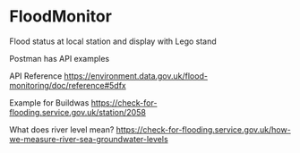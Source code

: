 # FloodMonitor
Flood status at local station and display with Lego stand

Postman has API examples

API Reference
https://environment.data.gov.uk/flood-monitoring/doc/reference#5dfx

Example for Buildwas
https://check-for-flooding.service.gov.uk/station/2058

What does river level mean?
https://check-for-flooding.service.gov.uk/how-we-measure-river-sea-groundwater-levels
